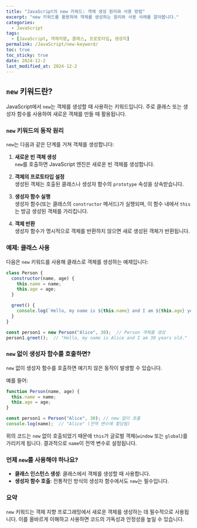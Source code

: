 ```yaml
---  
title: "JavaScript의 new 키워드: 객체 생성 원리와 사용 방법"  
excerpt: "new 키워드를 활용하여 객체를 생성하는 원리와 사용 사례를 알아봅니다."  
categories:  
  - JavaScript  
tags:  
  - [JavaScript, 객체지향, 클래스, 프로토타입, 생성자]  
permalink: /JavaScript/new-keyword/  
toc: true  
toc_sticky: true  
date: 2024-12-2  
last_modified_at: 2024-12-2 
---  
```


## `new` 키워드란?  
JavaScript에서 `new`는 객체를 생성할 때 사용하는 키워드입니다. 주로 클래스 또는 생성자 함수를 사용하여 새로운 객체를 만들 때 활용됩니다.  

### `new` 키워드의 동작 원리  
`new`는 다음과 같은 단계를 거쳐 객체를 생성합니다:  

1. **새로운 빈 객체 생성**  
   `new`를 호출하면 JavaScript 엔진은 새로운 빈 객체를 생성합니다.  

2. **객체의 프로토타입 설정**  
   생성된 객체는 호출된 클래스나 생성자 함수의 `prototype` 속성을 상속받습니다.  

3. **생성자 함수 실행**  
   생성자 함수(또는 클래스의 `constructor` 메서드)가 실행되며, 이 함수 내에서 `this`는 방금 생성된 객체를 가리킵니다.  

4. **객체 반환**  
   생성자 함수가 명시적으로 객체를 반환하지 않으면 새로 생성된 객체가 반환됩니다.  

### 예제: 클래스 사용  
다음은 `new` 키워드를 사용해 클래스로 객체를 생성하는 예제입니다:  

``` js  
class Person {  
  constructor(name, age) {  
    this.name = name;  
    this.age = age;  
  }  

  greet() {  
    console.log(`Hello, my name is ${this.name} and I am ${this.age} years old.`);  
  }  
}  

const person1 = new Person("Alice", 30);  // Person 객체를 생성  
person1.greet();  // "Hello, my name is Alice and I am 30 years old."  
```  

### `new` 없이 생성자 함수를 호출하면?  
`new` 없이 생성자 함수를 호출하면 예기치 않은 동작이 발생할 수 있습니다.  

예를 들어:  

``` js  
function Person(name, age) {  
  this.name = name;  
  this.age = age;  
}  

const person1 = Person("Alice", 30); // new 없이 호출  
console.log(name);  // "Alice" (전역 변수에 할당됨)  
```  

위의 코드는 `new` 없이 호출되었기 때문에 `this`가 글로벌 객체(`window` 또는 `global`)를 가리키게 됩니다. 결과적으로 `name`이 전역 변수로 설정됩니다.  

### 언제 `new`를 사용해야 하나요?  
- **클래스 인스턴스 생성**: 클래스에서 객체를 생성할 때 사용합니다.  
- **생성자 함수 호출**: 전통적인 방식의 생성자 함수에서도 `new`는 필수입니다.  

### 요약  
`new` 키워드는 객체 지향 프로그래밍에서 새로운 객체를 생성하는 데 필수적으로 사용됩니다. 이를 올바르게 이해하고 사용하면 코드의 가독성과 안정성을 높일 수 있습니다.  

